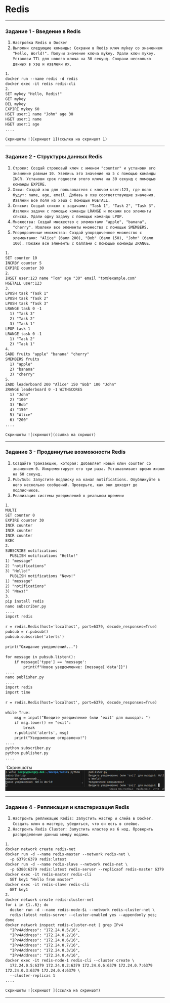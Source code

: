 # Redis

---

### Задание 1 - Введение в Redis

1. `Настройка Redis в Docker`
2. `Выполни следующие команды: Сохрани в Redis ключ mykey со значением "Hello, World!". Получи значение ключа mykey. Удали ключ mykey. Установи TTL для нового ключа на 30 секунд. Сохрани несколько данных в хэш и извлеки их.`

``` ~Решение~
1.
docker run --name redis -d redis
docker exec -it redis redis-cli
2.
SET mykey "Hello, Redis!"
GET mykey
DEL mykey
EXPIRE mykey 60
HSET user:1 name "John" age 30
HGET user:1 name
HGET user:1 age
....
```

`Cкриншоты
![Cкриншот 1](ссылка на скриншот 1)`

---

### Задание 2 - Структуры данных Redis

1. `Строки: Создай строковый ключ с именем "counter" и установи его значение равным 10. Увеличь это значение на 5 с помощью команды INCR. Установи срок годности этого ключа на 30 секунд с помощью команды EXPIRE.`
2. `Хэши: Создай хэш для пользователя с ключом user:123, где поля будут: name, age, email. Добавь в хэш соответствующие значения. Извлеки все поля из хэша с помощью HGETALL.`
3. `Списки: Создай список с задачами: "Task 1", "Task 2", "Task 3". Извлеки задачи с помощью команды LRANGE и покажи все элементы списка. Удали одну задачу с помощью команды LPOP.`
4. `Множества: Создай множество с элементами "apple", "banana", "cherry". Извлеки все элементы множества с помощью SMEMBERS.`
5. `Упорядоченные множества: Создай упорядоченное множество с элементами: "Alice" (балл 200), "Bob" (балл 150), "John" (балл 100). Покажи все элементы с баллами с помощью команды ZRANGE.`

``` ~Решение~
1.
SET counter 10
INCRBY counter 5
EXPIRE counter 30
2.
IHSET user:123 name "Tom" age "30" email "tom@example.com"
HGETALL user:123
3.
LPUSH task "Task 1"
LPUSH task "Task 2"
LPUSH task "Task 3"
LRANGE task 0 -1
  1) "Task 3"
  2) "Task 2"
  3) "Task 1"
LPOP task 1
LRANGE task 0 -1
  1) "Task 2"
  2) "Task 1"
4.
SADD fruits "apple" "banana" "cherry"
SMEMBERS fruits
  1) "apple"
  2) "banana"
  3) "cherry"
5.
ZADD leaderboard 200 "Alice" 150 "Bob" 100 "John"
ZRANGE leaderboard 0 -1 WITHSCORES
  1) "John"
  2) "100"
  3) "Bob"
  4) "150"
  5) "Alice"
  6) "200"
....
```

`Cкриншоты
![скриншот](ссылка на скришот)`

---

### Задание 3 - Продвинутые возможности Redis

1. `Cоздайте транзакцию, которая: Добавляет новый ключ counter со значением 0. Инкрементирует его три раза. Устанавливает время жизни на 60 секунд.`
2. `Pub/Sub: Запустите подписку на канал notifications. Опубликуйте в него несколько сообщений. Проверьте, как они доходят до подписчиков.`
3. `Реализация системы уведомлений в реальном времени`

``` ~Решение~
1.
MULTI
SET counter 0
EXPIRE counter 30
INCR counter
INCR counter
INCR counter
EXEC
2.
SUBSCRIBE notifications
  PUBLISH notifications "Hello!"
1) "message"
2) "notifications"
3) "Hello!"
  PUBLISH notifications "News!"
1) "message"
2) "notifications"
3) "News!"
3.
pip install redis
nano subscriber.py
....
import redis

r = redis.Redis(host='localhost', port=6379, decode_responses=True)
pubsub = r.pubsub()
pubsub.subscribe('alerts')

print("Ожидание уведомлений...")

for message in pubsub.listen():
    if message['type'] == 'message':
        print(f"Новое уведомление: {message['data']}")
....
nano publisher.py
....
import redis
import time

r = redis.Redis(host='localhost', port=6379, decode_responses=True)

while True:
    msg = input("Введите уведомление (или 'exit' для выхода): ")
    if msg.lower() == "exit":
        break
    r.publish('alerts', msg)
    print("Уведомление отправлено!")
....
python subscriber.py
python publisher.py
....
```

`Cкриншоты
![Pub](https://github.com/DavyRoy/redis/blob/main/images/Pub.png)

---

### Задание 4 - Репликация и кластеризация Redis

1. `Настроить репликацию Redis: Запустить мастер и слейв в Docker. Создать ключ в мастере, убедиться, что он есть в слейве.`
2. `Настроить Redis Cluster: Запустить кластер из 6 нод. Проверить распределение данных между нодами.`

``` ~Решение~
1.
docker network create redis-net
docker run -d --name redis-master --network redis-net \
  -p 6379:6379 redis:latest
docker run -d --name redis-slave --network redis-net \
  -p 6380:6379 redis:latest redis-server --replicaof redis-master 6379
docker exec -it redis-master redis-cli
  SET key1 "Hello from master"
docker exec -it redis-slave redis-cli
  GET key1
2.
docker network create redis-cluster-net
for i in {1..6}; do 
  docker run -d --name redis-node-$i --network redis-cluster-net \
  redis:latest redis-server --cluster-enabled yes --appendonly yes;
done
docker network inspect redis-cluster-net | grep IPv4
  "IPv4Address": "172.24.0.5/16",
  "IPv4Address": "172.24.0.2/16",
  "IPv4Address": "172.24.0.6/16",
  "IPv4Address": "172.24.0.7/16",
  "IPv4Address": "172.24.0.3/16",
  "IPv4Address": "172.24.0.4/16",
docker exec -it redis-node-1 redis-cli --cluster create \
  172.24.0.5:6379 172.24.0.2:6379 172.24.0.6:6379 172.24.0.7:6379 172.24.0.3:6379 172.24.0.4:6379 \
  --cluster-replicas 1
....
```

`Скриншоты
![Скриншот ](ссылка на скриншот)`

---
